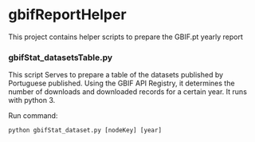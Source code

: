 # gbifReportHelper
This project contains helper scripts to prepare the GBIF.pt yearly report

### gbifStat_datasetsTable.py
This script Serves to prepare a table of the datasets published by Portuguese published. Using the GBIF API Registry, it determines the number of downloads and downloaded records for a certain year. It runs with python 3.

Run command: 

```python gbifStat_dataset.py [nodeKey] [year]```
